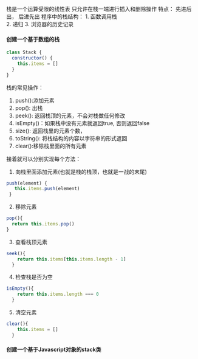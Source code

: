 栈是一个运算受限的线性表
  只允许在栈一端进行插入和删除操作
  特点： 先进后出， 后进先出
  程序中的栈结构：
    1. 函数调用栈  
    2. 递归 
    3. 浏览器的历史记录

#### 创建一个基于数组的栈
```js
class Stack {
  constructor() {
    this.items = []
  }
}
```
栈的常见操作：
  1. push():添加元素
  2. pop(): 出栈
  3. peek(): 返回栈顶的元素，不会对栈做任何修改
  4. isEmpty()：如果栈中没有元素就返回true, 否则返回false
  5. size(): 返回栈里的元素个数，
  6. toString(): 将栈结构的内容以字符串的形式返回 
  7. clear():移除栈里面的所有元素

接着就可以分别实现每个方法：
1. 向栈里面添加元素(也就是栈的栈顶，也就是一战的末尾)
 ```js
push(element) {
    this.items.push(element)
  }
```
2. 移除元素
```js
pop(){
  return this.items.pop()
}
```
3. 查看栈顶元素
```js
seek(){
    return this.items[this.items.length - 1]
  }
```
4. 检查栈是否为空
```js
isEmpty(){
    return this.items.length === 0
  }
```
5. 清空元素
```js
clear(){
    this.items = []
  }
```

#### 创建一个基于Javascript对象的stack类






